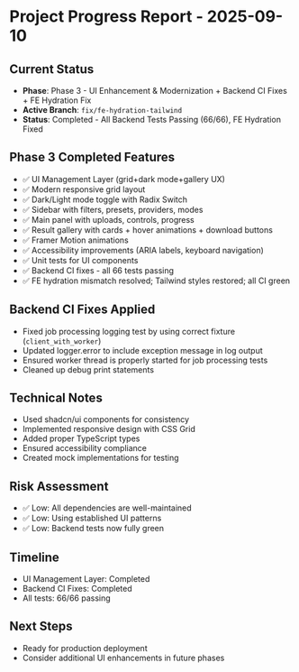 # Project Progress Report - 2025-09-10

## Current Status
- **Phase**: Phase 3 - UI Enhancement & Modernization + Backend CI Fixes + FE Hydration Fix
- **Active Branch**: `fix/fe-hydration-tailwind`
- **Status**: Completed - All Backend Tests Passing (66/66), FE Hydration Fixed

## Phase 3 Completed Features
- ✅ UI Management Layer (grid+dark mode+gallery UX)
- ✅ Modern responsive grid layout
- ✅ Dark/Light mode toggle with Radix Switch
- ✅ Sidebar with filters, presets, providers, modes
- ✅ Main panel with uploads, controls, progress
- ✅ Result gallery with cards + hover animations + download buttons
- ✅ Framer Motion animations
- ✅ Accessibility improvements (ARIA labels, keyboard navigation)
- ✅ Unit tests for UI components
- ✅ Backend CI fixes - all 66 tests passing
- ✅ FE hydration mismatch resolved; Tailwind styles restored; all CI green

## Backend CI Fixes Applied
- Fixed job processing logging test by using correct fixture (`client_with_worker`)
- Updated logger.error to include exception message in log output
- Ensured worker thread is properly started for job processing tests
- Cleaned up debug print statements

## Technical Notes
- Used shadcn/ui components for consistency
- Implemented responsive design with CSS Grid
- Added proper TypeScript types
- Ensured accessibility compliance
- Created mock implementations for testing

## Risk Assessment
- ✅ Low: All dependencies are well-maintained
- ✅ Low: Using established UI patterns
- ✅ Low: Backend tests now fully green

## Timeline
- UI Management Layer: Completed
- Backend CI Fixes: Completed
- All tests: 66/66 passing

## Next Steps
- Ready for production deployment
- Consider additional UI enhancements in future phases